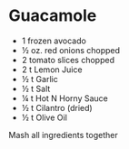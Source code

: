 # Guacamole

*  1 frozen avocado                                                          
* ½ oz. red onions chopped
* 2 tomato slices chopped                                                
* 2 t Lemon Juice
* ½ t Garlic                                                                      
* ½ t Salt
* ¼ t Hot N Horny Sauce                                                  
* ½ t Cilantro \(dried\)
* ½ t Olive Oil

Mash all ingredients together

